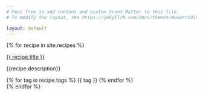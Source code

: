 ```yaml
---
# Feel free to add content and custom Front Matter to this file.
# To modify the layout, see https://jekyllrb.com/docs/themes/#overriding-theme-defaults

layout: default
---
```


{% for recipe in site.recipes %}
<div class="recipe">
	<a class="recipe-title" href="{{recipe.link}}" target="_blank">{{ recipe.title }}</a>
	<p class="recipe-description">{{recipe.description}}</p>
	<div>
		{% for tag in recipe.tags %}
		<span class="tag">{{ tag }}</span>
		{% endfor %}
	</div>
</div>
{% endfor %}
